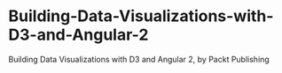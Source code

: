 # Building-Data-Visualizations-with-D3-and-Angular-2
Building Data Visualizations with D3 and Angular 2, by Packt Publishing
